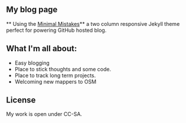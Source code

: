 ## My blog page

** Using the [Minimal Mistakes](http://mmistakes.github.io/minimal-mistakes)** a two column responsive Jekyll theme perfect for powering GitHub hosted blog.

## What I'm all about:

* Easy blogging
* Place to stick thoughts and some code. 
* Place to track long term projects. 
* Welcoming new mappers to OSM

## License

My work is open under CC-SA. 
